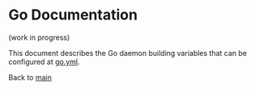 # Go Documentation
(work in progress)

This document describes the Go daemon building variables that can be configured at [go.yml](../vars/go.yml).


Back to [main](main.md)
